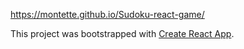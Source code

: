 https://montette.github.io/Sudoku-react-game/

This project was bootstrapped with [Create React App](https://github.com/facebookincubator/create-react-app).



